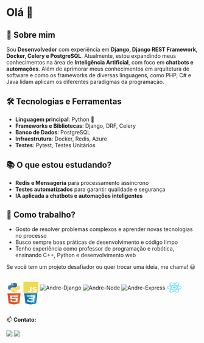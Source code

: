 # Olá 👋  

## 🚀 Sobre mim  
Sou **Desenvolvedor** com experiência em **Django, Django REST Framework, Docker, Celery e PostgreSQL**. Atualmente, estou expandindo meus conhecimentos na área de **Inteligência Artificial**, com foco em **chatbots e automações**. Além de aprimorar meus conhecimentos em arquitetura de software e como os frameworks de diversas linguagens, como PHP, C# e Java lidam aplicam os diferentes paradigmas da programação.

## 🛠️ Tecnologias e Ferramentas  
- **Linguagem principal**: Python 🐍  
- **Frameworks e Bibliotecas**: Django, DRF, Celery  
- **Banco de Dados**: PostgreSQL  
- **Infraestrutura**: Docker, Redis, Azure  
- **Testes**: Pytest, Testes Unitários  

## 📚 O que estou estudando?  
- **Redis e Mensageria** para processamento assíncrono  
- **Testes automatizados** para garantir qualidade e segurança  
- **IA aplicada a chatbots e automações inteligentes**  

## 🎯 Como trabalho?  
- Gosto de resolver problemas complexos e aprender novas tecnologias no processo  
- Busco sempre boas práticas de desenvolvimento e código limpo  
- Tenho experiência como professor de programação e robótica, ensinando C++, Python e desenvolvimento web  

Se você tem um projeto desafiador ou quer trocar uma ideia, me chama! 😃  


<div style="display: inline_block"><br>
  <img align="center" alt="Andre-Python" height="30" width="40" src="https://raw.githubusercontent.com/devicons/devicon/master/icons/python/python-original.svg">
  <img align="center" alt="Andre-Js" height="30" width="40" src="https://raw.githubusercontent.com/devicons/devicon/master/icons/javascript/javascript-plain.svg">
  <img align="center" alt="Andre-Django" height="30" width="40" src="https://cdn.jsdelivr.net/gh/devicons/devicon/icons/django/django-plain.svg">
  <img align="center" alt="Andre-Node" height="30" width="40" src="https://cdn.jsdelivr.net/gh/devicons/devicon/icons/nodejs/nodejs-original.svg">
  <img align="center" alt="Andre-Express" height="30" width="40" src="https://cdn.jsdelivr.net/gh/devicons/devicon/icons/express/express-original.svg">
  <img align="center" alt="Andre-React" height="30" width="40" src="https://raw.githubusercontent.com/devicons/devicon/master/icons/react/react-original.svg">
  <img align="center" alt="Andre-HTML" height="30" width="40" src="https://raw.githubusercontent.com/devicons/devicon/master/icons/html5/html5-original.svg">
  <img align="center" alt="Andre-CSS" height="30" width="40" src="https://raw.githubusercontent.com/devicons/devicon/master/icons/css3/css3-original.svg">
</div>

##
📫 **Contato:** 
<div> 
  <a href = "mailto:dev.andrefc@gmail.com"><img src="https://img.shields.io/badge/-Gmail-%23333?style=for-the-badge&logo=gmail&logoColor=white" target="_blank"></a>
  <a href="https://www.linkedin.com/in/andre-fc-oliveira" target="_blank"><img src="https://img.shields.io/badge/-LinkedIn-%230077B5?style=for-the-badge&logo=linkedin&logoColor=white" target="_blank"></a> 
  
</div>
